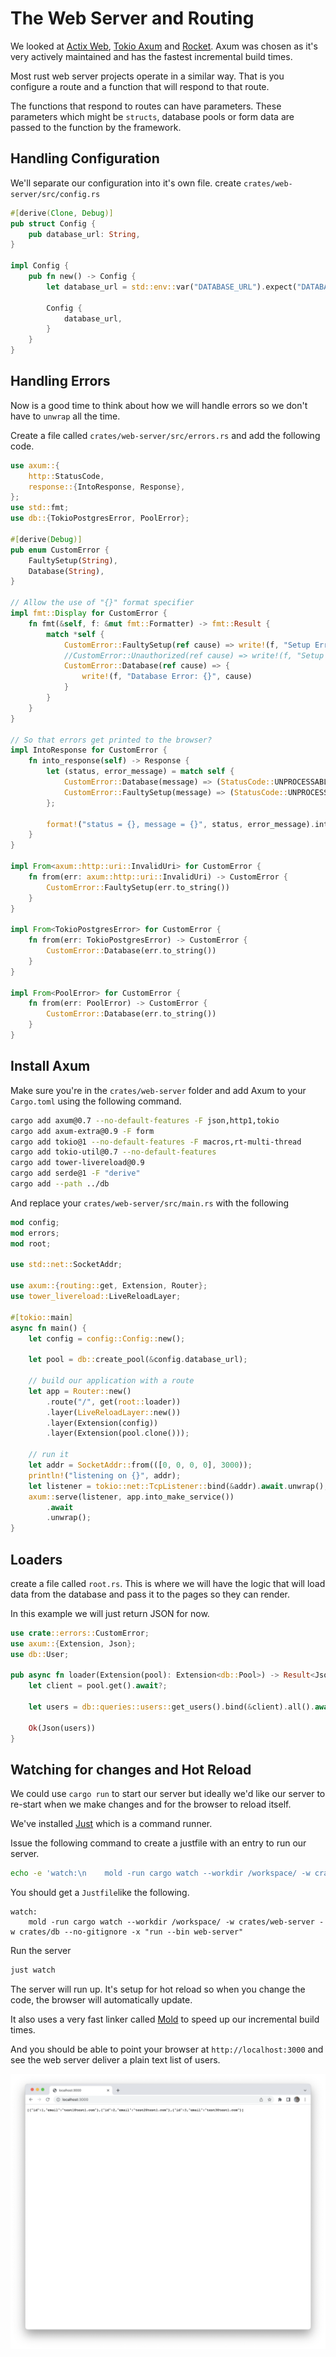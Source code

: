 # The Web Server and Routing

We looked at [Actix Web](https://actix.rs/), [Tokio Axum](https://github.com/tokio-rs/axum) and [Rocket](https://rocket.rs/). Axum was chosen as it's very actively maintained and has the fastest incremental build times. 

Most rust web server projects operate in a similar way. That is you configure a route and a function that will respond to that route.

The functions that respond to routes can have parameters. These parameters which might be `structs`, database pools or form data are passed to the function by the framework. 

## Handling Configuration

We'll separate our configuration into it's own file. create `crates/web-server/src/config.rs`

```rust
#[derive(Clone, Debug)]
pub struct Config {
    pub database_url: String,
}

impl Config {
    pub fn new() -> Config {
        let database_url = std::env::var("DATABASE_URL").expect("DATABASE_URL not set");

        Config {
            database_url,
        }
    }
}
```

## Handling Errors

Now is a good time to think about how we will handle errors so we don't have to `unwrap` all the time.

Create a file called `crates/web-server/src/errors.rs` and add the following code.

```rust
use axum::{
    http::StatusCode,
    response::{IntoResponse, Response},
};
use std::fmt;
use db::{TokioPostgresError, PoolError};

#[derive(Debug)]
pub enum CustomError {
    FaultySetup(String),
    Database(String),
}

// Allow the use of "{}" format specifier
impl fmt::Display for CustomError {
    fn fmt(&self, f: &mut fmt::Formatter) -> fmt::Result {
        match *self {
            CustomError::FaultySetup(ref cause) => write!(f, "Setup Error: {}", cause),
            //CustomError::Unauthorized(ref cause) => write!(f, "Setup Error: {}", cause),
            CustomError::Database(ref cause) => {
                write!(f, "Database Error: {}", cause)
            }
        }
    }
}

// So that errors get printed to the browser?
impl IntoResponse for CustomError {
    fn into_response(self) -> Response {
        let (status, error_message) = match self {
            CustomError::Database(message) => (StatusCode::UNPROCESSABLE_ENTITY, message),
            CustomError::FaultySetup(message) => (StatusCode::UNPROCESSABLE_ENTITY, message),
        };

        format!("status = {}, message = {}", status, error_message).into_response()
    }
}

impl From<axum::http::uri::InvalidUri> for CustomError {
    fn from(err: axum::http::uri::InvalidUri) -> CustomError {
        CustomError::FaultySetup(err.to_string())
    }
}

impl From<TokioPostgresError> for CustomError {
    fn from(err: TokioPostgresError) -> CustomError {
        CustomError::Database(err.to_string())
    }
}

impl From<PoolError> for CustomError {
    fn from(err: PoolError) -> CustomError {
        CustomError::Database(err.to_string())
    }
}
```

## Install Axum

Make sure you're in the `crates/web-server` folder and add Axum to your `Cargo.toml` using the following command.

```sh
cargo add axum@0.7 --no-default-features -F json,http1,tokio
cargo add axum-extra@0.9 -F form
cargo add tokio@1 --no-default-features -F macros,rt-multi-thread
cargo add tokio-util@0.7 --no-default-features
cargo add tower-livereload@0.9
cargo add serde@1 -F "derive"
cargo add --path ../db
```

And replace your `crates/web-server/src/main.rs` with the following

```rust
mod config;
mod errors;
mod root;

use std::net::SocketAddr;

use axum::{routing::get, Extension, Router};
use tower_livereload::LiveReloadLayer;

#[tokio::main]
async fn main() {
    let config = config::Config::new();

    let pool = db::create_pool(&config.database_url);

    // build our application with a route
    let app = Router::new()
        .route("/", get(root::loader))
        .layer(LiveReloadLayer::new())
        .layer(Extension(config))
        .layer(Extension(pool.clone()));

    // run it
    let addr = SocketAddr::from(([0, 0, 0, 0], 3000));
    println!("listening on {}", addr);
    let listener = tokio::net::TcpListener::bind(&addr).await.unwrap();
    axum::serve(listener, app.into_make_service())
        .await
        .unwrap();
}
```

## Loaders

create a file called `root.rs`. This is where we will have the logic that will load data from the database and pass it to the pages so they can render.

In this example we will just return JSON for now.

```rust
use crate::errors::CustomError;
use axum::{Extension, Json};
use db::User;

pub async fn loader(Extension(pool): Extension<db::Pool>) -> Result<Json<Vec<User>>, CustomError> {
    let client = pool.get().await?;

    let users = db::queries::users::get_users().bind(&client).all().await?;

    Ok(Json(users))
}
```

## Watching for changes and Hot Reload

We could use `cargo run` to start our server but ideally we'd like our server to re-start when we make changes and for the browser to reload itself.

We've installed [Just](https://github.com/casey/just) which is a command runner.

Issue the following command to create a justfile with an entry to run our server.

```sh
echo -e 'watch:\n    mold -run cargo watch --workdir /workspace/ -w crates/web-server -w crates/db --no-gitignore -x "run --bin web-server"' > Justfile
```

You should get a `Justfile`like the following.

```Justfile
watch:
    mold -run cargo watch --workdir /workspace/ -w crates/web-server -w crates/db --no-gitignore -x "run --bin web-server"
```
Run the server


```sh
just watch
```

The server will run up. It's setup for hot reload so when you change the code, the browser will automatically update.

It also uses a very fast linker called [Mold](https://github.com/rui314/mold) to speed up our incremental build times.

And you should be able to point your browser at `http://localhost:3000` and see the web server deliver a plain text list of users.

![Users](./axum-screenshot.png)
